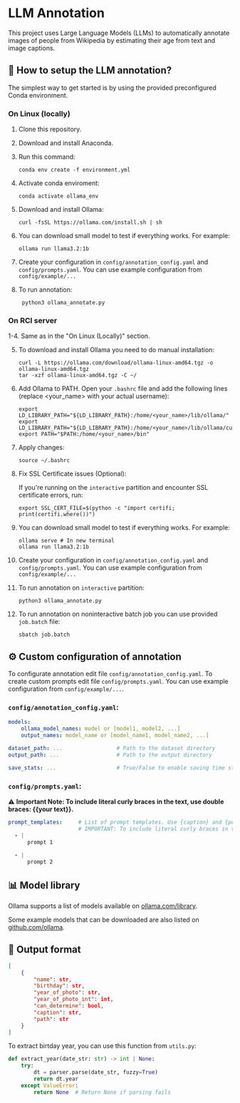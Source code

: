 # LLM Annotation

This project uses Large Language Models (LLMs) to automatically annotate images of people from Wikipedia by estimating their age from text and image captions.

## 🔧 How to setup the LLM annotation?
The simplest way to get started is by using the provided preconfigured Conda environment.

### On Linux (locally)
1. Clone this repository.
2. Download and install Anaconda.
3. Run this command:

       conda env create -f environment.yml
   
4. Activate conda enviroment:

       conda activate ollama_env
   
5. Download and install Ollama:

       curl -fsSL https://ollama.com/install.sh | sh
   
6. You can download small model to test if everything works. For example:

       ollama run llama3.2:1b
   
7. Create your configuration in `config/annotation_config.yaml` and `config/prompts.yaml`. You can use example configuration from `config/example/...`

8. To run annotation:

        python3 ollama_annotate.py

### On RCI server
1-4. Same as in the "On Linux (Locally)" section.

5. To download and install Ollama you need to do manual installation:

       curl -L https://ollama.com/download/ollama-linux-amd64.tgz -o ollama-linux-amd64.tgz
       tar -xzf ollama-linux-amd64.tgz -C ~/

6. Add Ollama to PATH. Open your `.bashrc` file and add the following lines (replace <your_name> with your actual username):

       export LD_LIBRARY_PATH="${LD_LIBRARY_PATH}:/home/<your_name>/lib/ollama/"
       export LD_LIBRARY_PATH="${LD_LIBRARY_PATH}:/home/<your_name>/lib/ollama/cuda_v12/"
       export PATH="$PATH:/home/<your_name>/bin"

7. Apply changes:

       source ~/.bashrc

8. Fix SSL Certificate issues (Optional):


   If you're running on the `interactive` partition and encounter SSL certificate errors, run:

       export SSL_CERT_FILE=$(python -c "import certifi; print(certifi.where())")

9. You can download small model to test if everything works. For example:

       ollama serve # In new terminal
       ollama run llama3.2:1b

11. Create your configuration in `config/annotation_config.yaml` and `config/prompts.yaml`. You can use example configuration from `config/example/...`

12. To run annotation on `interactive` partition:

        python3 ollama_annotate.py

13. To run annotation on noninteractive batch job you can use provided `job.batch` file:

        sbatch job.batch


## ⚙️ Custom configuration of annotation
To configurate annotation edit file `config/annotation_config.yaml`. To create custom prompts edit file `config/prompts.yaml`. You can use example configuration from `config/example/...`.


### `config/annotation_config.yaml`:
```yaml
models:
    ollama_model_names: model or [model1, model2, ...]                  # List (or single string) of model identifiers as recognized by Ollama (see: https://ollama.com/library)
    output_names: model_name or [model_name1, model_name2, ...]         # List (or single string) of custom names of models used in output filenames (<person_name>_LLM_data_<output_name>_prompt_<prompt_id>.json)

dataset_path: ...                 # Path to the dataset directory
output_path: ...                  # Path to the output directory

save_stats: ...                   # True/False to enable saving time statistics (e.g., model load time, annotation time)
```

### `config/prompts.yaml`:
⚠️ **Important Note: To include literal curly braces in the text, use double braces: {{your text}}.**
```yaml
prompt_templates:     # List of prompt templates. Use {caption} and {person_text} as placeholders.
                      # IMPORTANT: To include literal curly braces in the text, use double braces: {{your text}}.
  - |
      prompt 1
    
  - |
      prompt 2
```

## 📊 Model library
Ollama supports a list of models available on [ollama.com/library](https://ollama.com/library).

Some example models that can be downloaded are also listed on [github.com/ollama](https://github.com/ollama/ollama).

## 📄 Output format

```json
[
    {
        "name": str,
        "birthday": str,
        "year_of_photo": str,
        "year_of_photo_int": int,
        "can_determine": bool,
        "caption": str,
        "path": str
    }
]
```

To extract birtday year, you can use this function from `utils.py`:
```python
def extract_year(date_str: str) -> int | None:
    try:
        dt = parser.parse(date_str, fuzzy=True)
        return dt.year
    except ValueError:
        return None  # Return None if parsing fails
```

 
